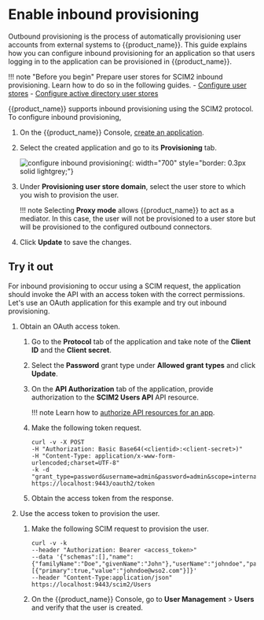 # Enable inbound provisioning

Outbound provisioning is the process of automatically provisioning user accounts from external systems to {{product_name}}. This guide explains how you can configure inbound provisioning for an application so that users logging in to the application can be provisioned in {{product_name}}.

!!! note "Before you begin"
    Prepare user stores for SCIM2 inbound provisioning. Learn how to do so in the following guides.
    - [Configure user stores]({{base_path}}/guides/users/user-stores/configure-user-stores-for-scim2/)
    - [Configure active directory user stores]({{base_path}}/guides/users/user-stores/configure-active-directory-user-stores-for-scim2/)

{{product_name}} supports inbound provisioning using the SCIM2 protocol. To configure inbound provisioning,

1. On the {{product_name}} Console, [create an application]({{base_path}}/guides/applications/).

2. Select the created application and go to its **Provisioning** tab.

    ![configure inbound provisioning]({{base_path}}/assets/img/guides/inbound-provisioning/configure-inbound-provisioning.png){: width="700" style="border: 0.3px solid lightgrey;"}


3. Under **Provisioning user store domain**, select the user store to which you wish to provision the user.

    !!! note
        Selecting **Proxy mode** allows {{product_name}} to act as a mediator. In this case, the user will not be provisioned to a user store but will be provisioned to the configured outbound connectors.

4. Click **Update** to save the changes.

## Try it out

For inbound provisioning to occur using a SCIM request, the application should invoke the API with an access token with the correct permissions. Let's use an OAuth application for this example and try out inbound provisioning.

1. Obtain an OAuth access token.

    1. Go to the **Protocol** tab of the application and take note of the **Client ID** and the **Client secret**.

    2. Select the **Password** grant type under **Allowed grant types** and click **Update**.

    3. On the **API Authorization** tab of the application, provide authorization to the **SCIM2 Users API** API resource.

        !!! note
            Learn how to [authorize API resources for an app]({{base_path}}/guides/authorization/api-authorization/api-authorization/#authorize-the-api-resources-for-an-app).

    3. Make the following token request.

        ```curl
        curl -v -X POST 
        -H "Authorization: Basic Base64(<clientid>:<client-secret>)" 
        -H "Content-Type: application/x-www-form-urlencoded;charset=UTF-8" 
        -k -d "grant_type=password&username=admin&password=admin&scope=internal_user_mgt_create" 
        https://localhost:9443/oauth2/token
        ```

    4. Obtain the access token from the response.

2. Use the access token to provision the user.

    1. Make the following SCIM request to provision the user.

        ```curl
        curl -v -k 
        --header "Authorization: Bearer <access_token>"  
        --data '{"schemas":[],"name":{"familyName":"Doe","givenName":"John"},"userName":"johndoe","password":"mypassword","emails":[{"primary":true,"value":"johndoe@wso2.com"}]}' 
        --header "Content-Type:application/json" 
        https://localhost:9443/scim2/Users
        ```

    2. On the {{product_name}} Console, go to **User Management** > **Users** and verify that the user is created.

